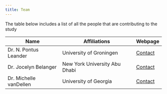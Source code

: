 ```yaml
---
title: Team
---
```


The table below includes a list of all the people that are contributing to the study

| Name      | Affiliations| Webpage       |
| --------- | ----------- | ------------- |
| Dr. N. Pontus Leander| University of Groningen| [Contact](https://www.rug.nl/staff/n.p.leander/)|
| Dr. Jocelyn Belanger| New York University Abu Dhabi| [Contact](https://nyuad.nyu.edu/en/academics/divisions/science/faculty/jocelyn-belanger.html)|
| Dr. Michelle vanDellen | University of Georgia| [Contact](https://psychology.uga.edu/directory/people/michelle-vandellen)|